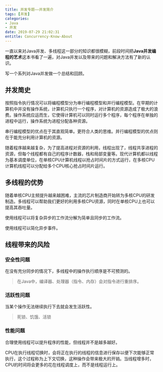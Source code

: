 ```yaml
---
title: 并发专题——并发简介
tags: [并发]
categories:
- Java
- 并发
date: 2019-07-29 21:02:31
entitle: Concurrency-Know-About
---
```


一直以来对Java并发、多线程这一部分的知识都很模糊，前段时间把**Java并发编程的艺术**这本书看了一遍，对Java并发以及带来的问题和解决方法有了新的认识。

写一个系列对Java并发做一个总结和回顾。

<!--more-->

## 并发简史

按照指令执行情况可以将编程模型分为串行编程模型和并行编程模型。在早期的计算机中并没有操作系统，计算机只执行一个程序，对计算机的资源造成了极大的浪费。操作系统应运而生，它使得计算机可以同时运行多个程序，每个程序在单独的进程中运行，操作系统为进程分配各种资源。

串行编程模型的优点在于其直观简单。更符合人类的思维。并行编程模型的优点则在于能充分利用计算机的资源。

随着程序越来越复杂，为了提高进程对资源的利用，线程出现了，线程共享进程的资源，但每个线程都有自己的程序计数器，栈和局部变量等。现代计算机都以线程为基本调度单位，在单核CPU计算机线程以抢占时间片的方式运行，在多核CPU计算机线程可以分配给多个CPU核心抢占时间片运行。

## 多线程的优势

随着单核CPU主频提升越来越困难，主流的芯片制造商开始转为多核CPU的研发制造。多线程可以帮助我们更好的利用多核CPU资源，同时在单核CPU上也可以提高其吞吐量。

使用线程可以将复杂异步的工作流分解为简单且同步的工作流。

使用线程可以简化异步事件。

## 线程带来的风险

### 安全性问题

在没有充分同步的情况下，多线程中的操作执行顺序是不可预测的。

> 在Java中，编译器、处理器（指令、内存）会对指令进行重排序。

### 活跃性问题

当某个操作无法继续执行下去就会发生活跃性。

> 死锁、饥饿、活锁

### 性能问题

合理使用线程可以提升程序的性能，但线程并不是越多越好。

CPU在执行线程切换时，会将正在执行的线程的信息进行保存以便下次能够正常执行，这个过程称为上下文切换，这种操作会带来极大的开销。当线程增多时，CPU的时间将会更多的花在线程调度上，而不是线程运行上。
